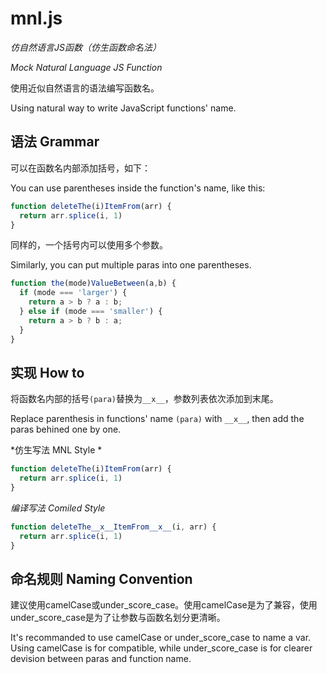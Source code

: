 # mnl.js
*仿自然语言JS函数（仿生函数命名法）*

*Mock Natural Language JS Function*

使用近似自然语言的语法编写函数名。

Using natural way to write JavaScript functions' name.

## 语法 Grammar

可以在函数名内部添加括号，如下：

You can use parentheses inside the function's name, like this:

```js
function deleteThe(i)ItemFrom(arr) {
  return arr.splice(i, 1)
}
```

同样的，一个括号内可以使用多个参数。

Similarly, you can put multiple paras into one parentheses.

```js
function the(mode)ValueBetween(a,b) {
  if (mode === 'larger') {
    return a > b ? a : b;
  } else if (mode === 'smaller') {
    return a > b ? b : a;
  }
}
```

## 实现 How to

将函数名内部的括号`(para)`替换为`__x__`，参数列表依次添加到末尾。

Replace parenthesis in functions' name `(para)` with `__x__`, then add the paras behined one by one.

*仿生写法 MNL Style *
```js
function deleteThe(i)ItemFrom(arr) {
  return arr.splice(i, 1)
}
```

*编译写法 Comiled Style*
```js
function deleteThe__x__ItemFrom__x__(i, arr) {
  return arr.splice(i, 1)
}
```

## 命名规则 Naming Convention

建议使用camelCase或under_score_case。使用camelCase是为了兼容，使用under_score_case是为了让参数与函数名划分更清晰。

It's recommanded to use camelCase or under_score_case to name a var. Using camelCase is for compatible, while under_score_case is for clearer devision between paras and function name.
